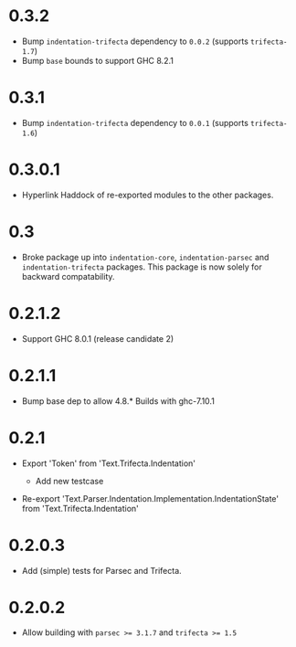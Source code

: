 # 0.3.2 #

* Bump `indentation-trifecta` dependency to `0.0.2` (supports `trifecta-1.7`)
* Bump `base` bounds to support GHC 8.2.1

# 0.3.1 #

* Bump `indentation-trifecta` dependency to `0.0.1` (supports `trifecta-1.6`)


# 0.3.0.1 #

* Hyperlink Haddock of re-exported modules to the other packages.

# 0.3 #

* Broke package up into `indentation-core`, `indentation-parsec` and `indentation-trifecta` packages.
  This package is now solely for backward compatability.
  
# 0.2.1.2 #

* Support GHC 8.0.1 (release candidate 2)

# 0.2.1.1 #

* Bump base dep to allow 4.8.*
  Builds with ghc-7.10.1

# 0.2.1 #

* Export 'Token' from 'Text.Trifecta.Indentation'

  * Add new testcase

* Re-export 'Text.Parser.Indentation.Implementation.IndentationState' from 'Text.Trifecta.Indentation'

# 0.2.0.3 #

* Add (simple) tests for Parsec and Trifecta.

# 0.2.0.2 #

* Allow building with `parsec >= 3.1.7` and `trifecta >= 1.5`


